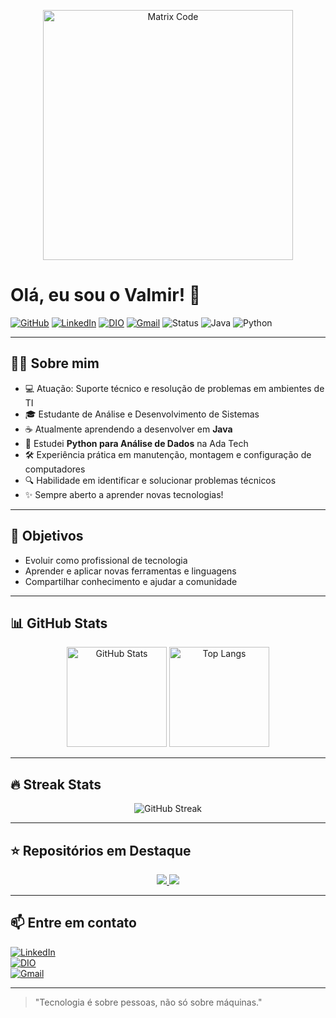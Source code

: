 <p align="center">
  <img src="https://media.giphy.com/media/l1J9urxTz5W6PpN96/giphy.gif" alt="Matrix Code" width="400"/>
</p>

# Olá, eu sou o Valmir! 👋

[![GitHub](https://img.shields.io/badge/GitHub-181717?style=for-the-badge&logo=github&logoColor=white)](https://github.com/valmiris)
[![LinkedIn](https://img.shields.io/badge/LinkedIn-0077B5?style=for-the-badge&logo=linkedin&logoColor=white)](https://www.linkedin.com/in/valmir-barbosa-de-farias-71a6b463)
[![DIO](https://img.shields.io/badge/DIO.me-EC1C24?style=for-the-badge&logo=readme&logoColor=white)](https://www.dio.me/users/valmirbarbosa30)
[![Gmail](https://img.shields.io/badge/Gmail-D14836?style=for-the-badge&logo=gmail&logoColor=white)](mailto:Valmirbarbosa30@gmail.com)
![Status](https://img.shields.io/badge/Status-Always%20Learning-brightgreen?style=for-the-badge)
![Java](https://img.shields.io/badge/Java-ED8B00?style=for-the-badge&logo=openjdk&logoColor=white)
![Python](https://img.shields.io/badge/Python-3776AB?style=for-the-badge&logo=python&logoColor=white)

---

## 👨‍💻 Sobre mim

- 💻 Atuação: Suporte técnico e resolução de problemas em ambientes de TI  
- 🎓 Estudante de Análise e Desenvolvimento de Sistemas  
- ☕ Atualmente aprendendo a desenvolver em **Java**  
- 🐍 Estudei **Python para Análise de Dados** na Ada Tech  
- 🛠️ Experiência prática em manutenção, montagem e configuração de computadores  
- 🔍 Habilidade em identificar e solucionar problemas técnicos  
- ✨ Sempre aberto a aprender novas tecnologias!

---

## 🚀 Objetivos

- Evoluir como profissional de tecnologia  
- Aprender e aplicar novas ferramentas e linguagens  
- Compartilhar conhecimento e ajudar a comunidade

---

## 📊 GitHub Stats

<p align="center">
  <img src="https://github-readme-stats.vercel.app/api?username=valmiris&show_icons=true&theme=radical" alt="GitHub Stats" height="160"/>
  <img src="https://github-readme-stats.vercel.app/api/top-langs/?username=valmiris&layout=compact&theme=radical" alt="Top Langs" height="160"/>
</p>

---

## 🔥 Streak Stats

<p align="center">
  <img src="https://streak-stats.demolab.com?user=valmiris&theme=radical" alt="GitHub Streak"/>
</p>

---

## ⭐ Repositórios em Destaque

<p align="center">
  <a href="https://github.com/valmiris/santander_coders">
    <img src="https://github-readme-stats.vercel.app/api/pin/?username=valmiris&repo=santander_coders&theme=radical" />
  </a>
  <a href="https://github.com/valmiris/dio-lab-open-source">
    <img src="https://github-readme-stats.vercel.app/api/pin/?username=valmiris&repo=dio-lab-open-source&theme=radical" />
  </a>
</p>

---

## 📫 Entre em contato

[![LinkedIn](https://img.shields.io/badge/LinkedIn-0077B5?style=for-the-badge&logo=linkedin&logoColor=white)](https://www.linkedin.com/in/valmir-barbosa-de-farias-71a6b463)  
[![DIO](https://img.shields.io/badge/DIO.me-EC1C24?style=for-the-badge&logo=readme&logoColor=white)](https://www.dio.me/users/valmirbarbosa30)  
[![Gmail](https://img.shields.io/badge/Gmail-D14836?style=for-the-badge&logo=gmail&logoColor=white)](mailto:Valmirbarbosa30@gmail.com)

---

> "Tecnologia é sobre pessoas, não só sobre máquinas."
